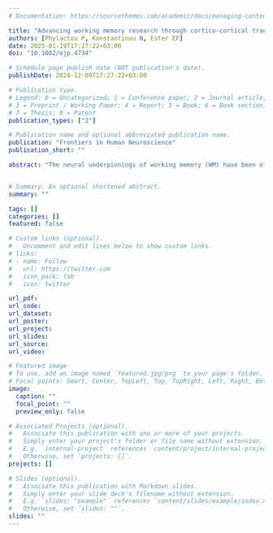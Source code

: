 ```yaml
---
# Documentation: https://sourcethemes.com/academic/docs/managing-content/

title: "Advancing working memory research through cortico-cortical transcranial magnetic stimulation"
authors: [Phylactou P, Konstantinou N, Ester EF]
date: 2025-01-19T17:27:22+03:00
doi: "10.1002/ejp.4734"

# Schedule page publish date (NOT publication's date).
publishDate: 2024-12-09T17:27:22+03:00

# Publication type.
# Legend: 0 = Uncategorized; 1 = Conference paper; 2 = Journal article;
# 3 = Preprint / Working Paper; 4 = Report; 5 = Book; 6 = Book section;
# 7 = Thesis; 8 = Patent
publication_types: ["2"]

# Publication name and optional abbreviated publication name.
publication: "Frontiers in Human Neuroscience"
publication_short: ""

abstract: "The neural underpinnings of working memory (WM) have been of continuous scientific interest for decades. As the understanding of WM progresses and new theories, such as the distributed view of WM, develop, the need to advance the methods used to study WM also arises. This perspective discusses how building from the state-of-the-art in the field of transcranial magnetic stimulation (TMS), and utilising cortico-cortical TMS, may pave the way for testing some of the predictions proposed by the distributed WM view. Further, after briefly discussing current barriers that need to be overcome for implementing cortico-cortical TMS for WM research, examples of how cortico-cortical TMS may be employed in the context of WM research are provided, guided by the ongoing debate on the sensory recruitment framework."


# Summary. An optional shortened abstract.
summary: ""

tags: []
categories: []
featured: false

# Custom links (optional).
#   Uncomment and edit lines below to show custom links.
# links:
# - name: Follow
#   url: https://twitter.com
#   icon_pack: fab
#   icon: twitter

url_pdf:
url_code:
url_dataset:
url_poster:
url_project:
url_slides:
url_source:
url_video:

# Featured image
# To use, add an image named `featured.jpg/png` to your page's folder. 
# Focal points: Smart, Center, TopLeft, Top, TopRight, Left, Right, BottomLeft, Bottom, BottomRight.
image:
  caption: ""
  focal_point: ""
  preview_only: false

# Associated Projects (optional).
#   Associate this publication with one or more of your projects.
#   Simply enter your project's folder or file name without extension.
#   E.g. `internal-project` references `content/project/internal-project/index.md`.
#   Otherwise, set `projects: []`.
projects: []

# Slides (optional).
#   Associate this publication with Markdown slides.
#   Simply enter your slide deck's filename without extension.
#   E.g. `slides: "example"` references `content/slides/example/index.md`.
#   Otherwise, set `slides: ""`.
slides: ""
---
```


